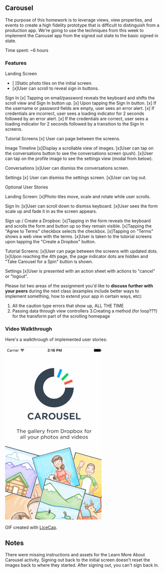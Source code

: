 ## Carousel

The purpose of this homework is to leverage views, view properties, and events to create a high fidelity prototype that is difficult to distinguish from a production app. We're going to use the techniques from this week to implement the Carousel app from the signed out state to the basic signed in state.

Time spent: ~6 hours

### Features

Landing Screen
- [ ]Static photo tiles on the initial screen.
- [x]User can scroll to reveal sign in buttons.

Sign In
[x] Tapping on email/password reveals the keyboard and shifts the scroll view and Sign In button up.
[x] Upon tapping the Sign In button.
    [x] If the username or password fields are empty, user sees an error alert.
    [x] If credentials are incorrect, user sees a loading indicator for 2 seconds followed by an error alert.
    [x] If the credentials are correct, user sees a loading indicator for 2 seconds followed by a transition to the Sign In screens.

Tutorial Screens
[x] User can page between the screens.

Image Timeline
[x]Display a scrollable view of images.
[x]User can tap on the conversations button to see the conversations screen (push).
[x]User can tap on the profile image to see the settings view (modal from below).

Conversations
[x]User can dismiss the conversations screen.

Settings
[x] User can dismiss the settings screen.
[x]User can log out.


Optional User Stories

Landing Screen:
[x]Photo tiles move, scale and rotate while user scrolls.

Sign In:
[x]User can scroll down to dismiss keyboard.
[x]User sees the form scale up and fade it in as the screen appears.

Sign up / Create a Dropbox:
[x]Tapping in the form reveals the keyboard and scrolls the form and button up so they remain visible.
[x]Tapping the "Agree to Terms" checkbox selects the checkbox.
[x]Tapping on "Terms" shows a web view with the terms.
[x]User is taken to the tutorial screens upon tapping the "Create a Dropbox" button.

Tutorial Screens:
[x]User can page between the screens with updated dots.
[x]Upon reaching the 4th page, the page indicator dots are hidden and "Take Carousel for a Spin" button is shown.


Settings
[x]User is presented with an action sheet with actions to "cancel" or "logout".


Please list two areas of the assignment you'd like to **discuss further with your peers** during the next class (examples include better ways to implement something, how to extend your app in certain ways, etc):

1. All the caution type errors that show up, ALL THE TIME
2. Passing data through view controllers
3.Creating a method (for loop???) for the transform part of the scrolling homepage


### Video Walkthrough 

Here's a walkthrough of implemented user stories:

![Video Walkthrough](https://raw.githubusercontent.com/daniellesimpson/Carousel/master/SImpson_Carousel_2.gif)


GIF created with [LiceCap](http://www.cockos.com/licecap/).

## Notes

There were missing instructions and assets for the Learn More About Carousel activity.
Signing out back to the initial screen doesn't reset the images back to where they started. 
After signing out, you can't sign back in. 


